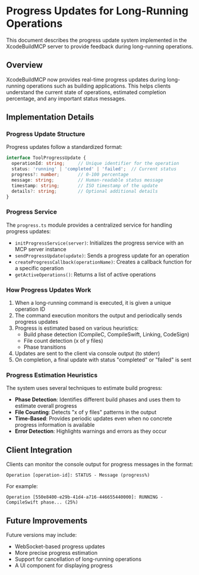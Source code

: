 # Progress Updates for Long-Running Operations

This document describes the progress update system implemented in the XcodeBuildMCP server to provide feedback during long-running operations.

## Overview

XcodeBuildMCP now provides real-time progress updates during long-running operations such as building applications. This helps clients understand the current state of operations, estimated completion percentage, and any important status messages.

## Implementation Details

### Progress Update Structure

Progress updates follow a standardized format:

```typescript
interface ToolProgressUpdate {
  operationId: string;     // Unique identifier for the operation
  status: 'running' | 'completed' | 'failed';  // Current status
  progress?: number;       // 0-100 percentage
  message: string;         // Human-readable status message
  timestamp: string;       // ISO timestamp of the update
  details?: string;        // Optional additional details
}
```

### Progress Service

The `progress.ts` module provides a centralized service for handling progress updates:

- `initProgressService(server)`: Initializes the progress service with an MCP server instance
- `sendProgressUpdate(update)`: Sends a progress update for an operation
- `createProgressCallback(operationName)`: Creates a callback function for a specific operation
- `getActiveOperations()`: Returns a list of active operations

### How Progress Updates Work

1. When a long-running command is executed, it is given a unique operation ID
2. The command execution monitors the output and periodically sends progress updates
3. Progress is estimated based on various heuristics:
   - Build phase detection (CompileC, CompileSwift, Linking, CodeSign)
   - File count detection (x of y files)
   - Phase transitions
4. Updates are sent to the client via console output (to stderr)
5. On completion, a final update with status "completed" or "failed" is sent

### Progress Estimation Heuristics

The system uses several techniques to estimate build progress:

- **Phase Detection**: Identifies different build phases and uses them to estimate overall progress
- **File Counting**: Detects "x of y files" patterns in the output
- **Time-Based**: Provides periodic updates even when no concrete progress information is available
- **Error Detection**: Highlights warnings and errors as they occur

## Client Integration

Clients can monitor the console output for progress messages in the format:

```
Operation [operation-id]: STATUS - Message (progress%)
```

For example:
```
Operation [550e8400-e29b-41d4-a716-446655440000]: RUNNING - CompileSwift phase... (25%)
```

## Future Improvements

Future versions may include:
- WebSocket-based progress updates
- More precise progress estimation
- Support for cancellation of long-running operations
- A UI component for displaying progress
